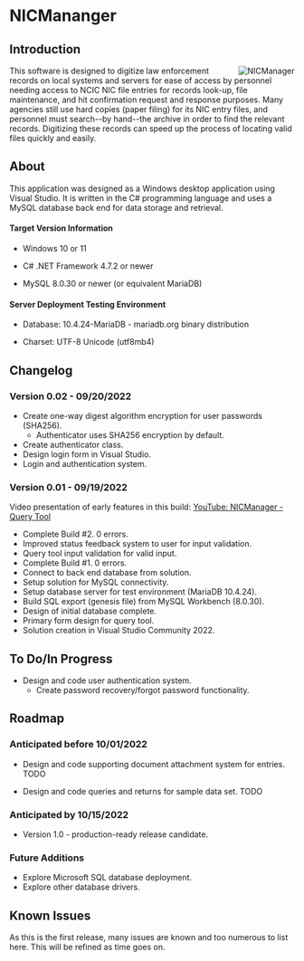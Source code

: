 # NICMananger

## Introduction 
<img align="right" src="https://raw.githubusercontent.com/exteran/nicmanager/main/img/nicmanager_queryform.jpg" alt="NICManager">This software is designed to digitize law enforcement records on local systems and servers for ease of access by personnel needing access to NCIC NIC file entries for records look-up, file maintenance, and hit confirmation request and response purposes. Many agencies still use hard copies (paper filing) for its NIC entry files, and personnel must search--by hand--the archive in order to find the relevant records. Digitizing these records can speed up the process of locating valid files quickly and easily.

## About

This application was designed as a Windows desktop application using Visual Studio. It is written in the C# programming language and uses a MySQL database back end for data storage and retrieval.

#### Target Version Information

- Windows 10 or 11

- C# .NET Framework 4.7.2 or newer

- MySQL 8.0.30 or newer (or equivalent MariaDB)

#### Server Deployment Testing Environment

- Database: 10.4.24-MariaDB - mariadb.org binary distribution

- Charset: UTF-8 Unicode (utf8mb4)

## Changelog

### Version 0.02 - 09/20/2022

- Create one-way digest algorithm encryption for user passwords (SHA256).
  - Authenticator uses SHA256 encryption by default.
- Create authenticator class.
- Design login form in Visual Studio.
- Login and authentication system.

### Version 0.01 - 09/19/2022

Video presentation of early features in this build: [YouTube: NICManager - Query Tool](https://youtu.be/TfylPKEYULI)

- Complete Build #2. 0 errors.
- Improved status feedback system to user for input validation.
- Query tool input validation for valid input.
- Complete Build #1. 0 errors.
- Connect to back end database from solution.
- Setup solution for MySQL connectivity.
- Setup database server for test environment (MariaDB 10.4.24).
- Build SQL export (genesis file) from MySQL Workbench (8.0.30).
- Design of initial database complete.
- Primary form design for query tool.
- Solution creation in Visual Studio Community 2022.

## To Do/In Progress

- Design and code user authentication system.
  - Create password recovery/forgot password functionality.

## Roadmap

### Anticipated before 10/01/2022
- Design and code supporting document attachment system for entries. TODO

- Design and code queries and returns for sample data set. TODO

### Anticipated by 10/15/2022
- Version 1.0 - production-ready release candidate.

### Future Additions
- Explore Microsoft SQL database deployment.
- Explore other database drivers.

## Known Issues
As this is the first release, many issues are known and too numerous to list here. This will be refined as time goes on.
